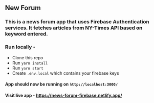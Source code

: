 ## New Forum

### This is a news forum app that uses Firebase Authentication services. It fetches articles from NY-Times API based on keyword entered.

### Run locally -

- Clone this repo
- Run `yarn install`
- Run `yarn start`
- Create `.env.local` which contains your firebase keys

#### App should now be running on `http://localhost:3000/`

#### Visit live app - https://news-forum-firebase.netlify.app/
